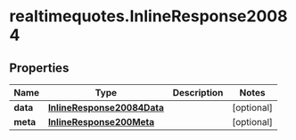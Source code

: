 # realtimequotes.InlineResponse20084

## Properties

Name | Type | Description | Notes
------------ | ------------- | ------------- | -------------
**data** | [**InlineResponse20084Data**](InlineResponse20084Data.md) |  | [optional] 
**meta** | [**InlineResponse200Meta**](InlineResponse200Meta.md) |  | [optional] 


